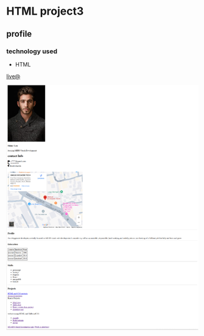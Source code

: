 # HTML project3
## profile

### technology used
- HTML 


[live@](https://archana-profile-app.netlify.app/)

![img](./ss2.png)